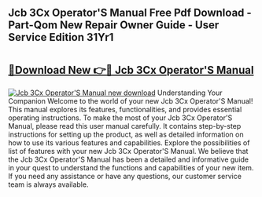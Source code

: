 ## Jcb 3Cx Operator'S Manual Free Pdf Download - Part-Qom New Repair Owner Guide - User Service Edition 31Yr1

# <h2><a href="http://cf18736.oget.top/?id=Jcb+3Cx+Operator%27S+Manual">🔗Download New 👉🔴 Jcb 3Cx Operator'S Manual</a></h2>

[![Jcb 3Cx Operator'S Manual new download](https://i.imgur.com/5g1atiW.png)](http://cf18736.oget.top/?id=Jcb+3Cx+Operator%27S+Manual)
Understanding Your Companion Welcome to the world of your new Jcb 3Cx Operator'S Manual! This manual explores its features, functionalities, and provides essential operating instructions. To make the most of your Jcb 3Cx Operator'S Manual, please read this user manual carefully. It contains step-by-step instructions for setting up the product, as well as detailed information on how to use its various features and capabilities. Explore the possibilities of list of features with your new Jcb 3Cx Operator'S Manual. We believe that the Jcb 3Cx Operator'S Manual has been a detailed and informative guide in your quest to understand the functions and capabilities of your new item. If you need any assistance or have any questions, our customer service team is always available.
